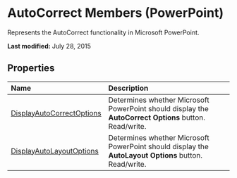 
# AutoCorrect Members (PowerPoint)
Represents the AutoCorrect functionality in Microsoft PowerPoint.

 **Last modified:** July 28, 2015


## Properties



|**Name**|**Description**|
|:-----|:-----|
| [DisplayAutoCorrectOptions](d3d769aa-af42-27c2-1c8e-39684d4f70a7.md)|Determines whether Microsoft PowerPoint should display the  **AutoCorrect Options** button. Read/write.|
| [DisplayAutoLayoutOptions](2afaf8e2-a30d-1076-3e78-2ee9a4533482.md)|Determines whether Microsoft PowerPoint should display the  **AutoLayout Options** button. Read/write.|
